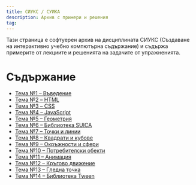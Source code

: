 ```yaml
---
title: СИУКС / СУИКА
description: Архив с примери и решения
tag: 
---
```


Тази страница е софтуерен архив на дисциплината СИУКС
(Създаване на интерактивно учебно компютърна съдържание) и
съдържа примерите от лекциите и решенията на
задачите от упражненията.


# Съдържание

- [Тема №1 &ndash; Въведение](01/index.md)
- [Тема №2 &ndash; HTML](02/index.md)
- [Тема №3 &ndash; CSS](03/index.md)
- [Тема №4 &ndash; JavaScript](04/index.md)
- [Тема №5 &ndash; Геометрия](05/index.md)
- [Тема №6 &ndash; Библиотека SUICA](06/index.md)
- [Тема №7 &ndash; Точки и линии](07/index.md)
- [Тема №8 &ndash; Квадрати и кубове](08/index.md)
- [Тема №9 &ndash; Окръжности и сфери](09/index.md)
- [Тема №10 &ndash; Потребителски обекти](10/index.md)
- [Тема №11 &ndash; Анимация](11/index.md)
- [Тема №12 &ndash; Кръгово движение](12/index.md)
- [Тема №13 &ndash; Гледна точка](13/index.md)
- [Тема №14 &ndash; Библиотека Tween](14/index.md)
